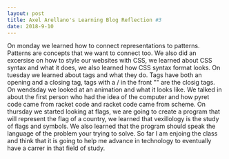 ```yaml
---
layout: post
title: Axel Arellano's Learning Blog Reflection #3
date: 2018-9-10
---
```


  On monday we learned how to connect representations to patterns. Patterns are concepts that we want to connect too.  We also did an excersise on how to style our websites with CSS, we learned about CSS syntax and what it does, we also learned how CSS syntax format looks. On tuesday we learned about tags and what they do. Tags have both an opening and a closing tag, tags with a / in the front "</html>" are the closig tags. On wendsday we looked at an animation and what it looks like. We talked in about the first person who had the idea of the computer and how pyret code came from racket code and racket code came from scheme. On thursday we started looking at flags, we are going to create a program that will represent the flag of a country, we learned that vexillology is the study of flags and symbols. We also learned that the program should speak the language of the problem your trying to solve. So far I am enjoing the class and think that it is going to help me advance in technology to eventually have a carrer in that field of study.
